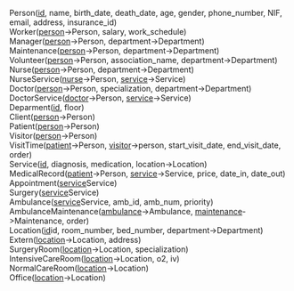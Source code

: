 <p>
Person(<ins>id</ins>, name, birth_date, death_date, age, gender, phone_number, NIF, email, address, insurance_id)<br>
Worker(<ins>person</ins>->Person, salary, work_schedule)<br>
Manager(<ins>person</ins>->Person, department->Department)<br>
Maintenance(<ins>person</ins>->Person, department->Department)<br>
Volunteer(<ins>person</ins>->Person, association_name, department->Department)<br>
Nurse(<ins>person</ins>->Person, department->Department)<br>
NurseService(<ins>nurse</ins>->Person, <ins>service</ins>->Service)<br>
Doctor(<ins>person</ins>->Person, specialization, department->Department)<br>
DoctorService(<ins>doctor</ins>->Person, <ins>service</ins>->Service)<br>
Deparment(<ins>id</ins>, floor)<br>
Client(<ins>person</ins>->Person)<br>
Patient(<ins>person</ins>->Person)<br>
Visitor(<ins>person</ins>->Person)<br>
VisitTime(<ins>patient</ins>->Person, <ins>visitor</ins>->person, start_visit_date, end_visit_date, order)<br>
Service(<ins>id</ins>, diagnosis, medication, location->Location)<br>
MedicalRecord(<ins>patient</ins>->Person, <ins>service</ins>->Service, price, date_in, date_out)<br>
Appointment(<ins>service</ins>Service)<br>
Surgery(<ins>service</ins>Service)<br>
Ambulance(<ins>service</ins>Service, amb_id, amb_num, priority)<br>
AmbulanceMaintenance(<ins>ambulance</ins>->Ambulance, <ins>maintenance</ins>->Maintenance, order)<br>
Location(<ins>id</ins>id, room_number, bed_number, department->Department)<br>
Extern(<ins>location</ins>->Location, address)<br>
SurgeryRoom(<ins>location</ins>->Location, specialization)<br>
IntensiveCareRoom(<ins>location</ins>->Location, o2, iv)<br>
NormalCareRoom(<ins>location</ins>->Location)<br>
Office(<ins>location</ins>->Location)<br>
</p>
